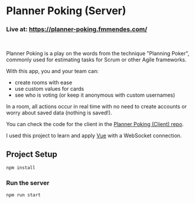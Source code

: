 # Planner Poking (Server)

### Live at: https://planner-poking.fmmendes.com/  
<br />

Planner Poking is a play on the words from the technique "Planning Poker", commonly used for estimating tasks for Scrum or other Agile frameworks.

With this app, you and your team can:
- create rooms with ease
- use custom values for cards
- see who is voting (or keep it anonymous with custom usernames)

In a room, all actions occur in real time with no need to create accounts or worry about saved data (nothing is saved!).

You can check the code for the client in the [Planner Poking (Client) repo](https://github.com/felipemmendes/planner-poking-vue).

I used this project to learn and apply [Vue](https://vuejs.org/) with a WebSocket connection.

## Project Setup

```sh
npm install
```

### Run the server

```sh
npm run start
```
